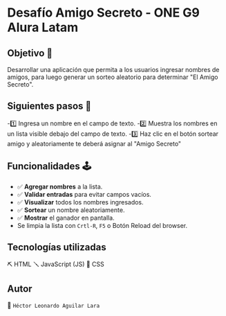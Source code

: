 <h1>Desafío Amigo Secreto - ONE G9 Alura Latam</h1>

## Objetivo 🎯
Desarrollar una aplicación que permita a los usuarios ingresar nombres de amigos,
para luego generar un sorteo aleatorio para determinar "El Amigo Secreto".

## Siguientes pasos 👣
-1️⃣ Ingresa un nombre en el campo de texto.
-2️⃣ Muestra los nombres en un lista visible debajo del campo de texto.
-3️⃣ Haz clic en el botón sortear amigo y aleatoriamente te deberá asignar al "Amigo Secreto"

## Funcionalidades 🕹️

- ✅ **Agregar nombres** a la lista.
- ✅ **Validar entradas** para evitar campos vacíos.
- ✅ **Visualizar** todos los nombres ingresados.
- ✅ **Sortear** un nombre aleatoriamente.
- ✅ **Mostrar** el ganador en pantalla.
- Se limpia la lista con ```Crtl-R```, ```F5``` o Botón Reload del browser. 

## Tecnologías utilizadas
⛏️ HTML
🪛 JavaScript (JS)
🧰 CSS 

## Autor
 🤖  ```Héctor Leonardo Aguilar Lara```



